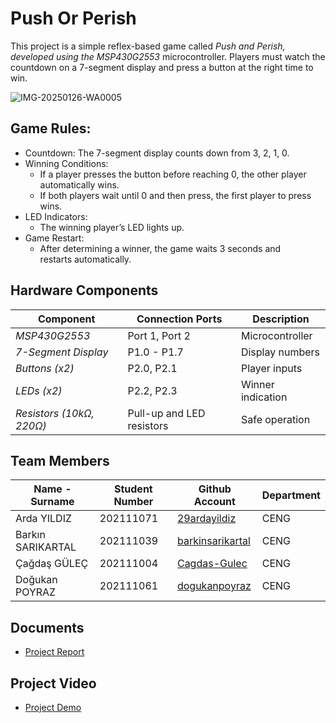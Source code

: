 # Push Or Perish
This project is a simple reflex-based game called *Push and Perish, developed using the MSP430G2553* microcontroller. Players must watch the countdown on a 7-segment display and press a button at the right time to win.

![IMG-20250126-WA0005](https://github.com/user-attachments/assets/9f9817aa-c53f-4cd2-a065-e15a1da6312f)

## Game Rules:
- Countdown: The 7-segment display counts down from 3, 2, 1, 0.
- Winning Conditions:
  - If a player presses the button before reaching 0, the other player automatically wins.
  - If both players wait until 0 and then press, the first player to press wins.
- LED Indicators:
  - The winning player’s LED lights up.
- Game Restart:
  - After determining a winner, the game waits 3 seconds and restarts automatically.

## Hardware Components

| Component  | Connection Ports | Description |
|------------|----------------|-------------|
| *MSP430G2553* | Port 1, Port 2 | Microcontroller |
| *7-Segment Display* | P1.0 - P1.7 | Display numbers |
| *Buttons (x2)* | P2.0, P2.1 | Player inputs |
| *LEDs (x2)* | P2.2, P2.3 | Winner indication |
| *Resistors (10kΩ, 220Ω)* | Pull-up and LED resistors | Safe operation |


## Team Members
| Name - Surname | Student Number |  Github Account | Department |
| -------------- | -------------- | --------------- | ---------- |
| Arda YILDIZ       | 202111071 | [29ardayildiz](https://github.com/29ardayildiz) | CENG |
| Barkın SARIKARTAL | 202111039 | [barkinsarikartal](https://github.com/barkinsarikartal)   | CENG |
| Çağdaş GÜLEÇ       | 202111004 | [Cagdas-Gulec](https://github.com/Cagdas-Gulec) | CENG |
| Doğukan POYRAZ          | 202111061 | [dogukanpoyraz](https://github.com/dogukanpoyraz)       | CENG |

## Documents 
- [Project Report](https://github.com/29ardayildiz/Push_Or_Perish/blob/main/Documents/Push_Or_Perish_Report.pdf)

## Project Video
- [Project Demo](https://www.youtube.com/watch?v=0pIQgclVjL4)
